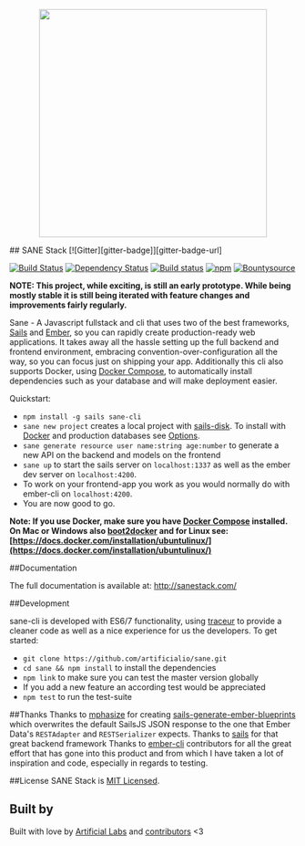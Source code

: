 <p align="center">
  <img src="https://camo.githubusercontent.com/b8ecf54b15f51c7c992d6fce003b661c96d8acec/68747470733a2f2f63646e2e7261776769742e636f6d2f6172746966696369616c696f2f73616e652f67682d70616765732f5f696e636c756465732f73616e652d6c6f676f2e737667" width="400"/>
</p>
## SANE Stack [![Gitter][gitter-badge]][gitter-badge-url]

[![Build Status][travis-badge]][travis-badge-url] [![Dependency Status][david-badge]][david-badge-url] [![Build status][appveyor-badge]][appveyor-badge-url] [![npm][npm-badge]][npm-badge-url] [![Bountysource][bounty-badge]][bounty-badge-url]

**NOTE: This project, while exciting, is still an early prototype. While being mostly stable it is still being iterated with feature changes and improvements fairly regularly.**

Sane - A Javascript fullstack and cli that uses two of the best frameworks, [Sails](http://sailsjs.org/) and [Ember](http://emberjs.com/), so you can rapidly create production-ready web applications. It takes away all the hassle setting up the full backend and frontend environment, embracing convention-over-configuration all the way, so you can focus just on shipping your app. Additionally this cli also supports Docker, using [Docker Compose](https://docs.docker.com/compose/), to automatically install dependencies such as your database and will make deployment easier.

Quickstart:
* `npm install -g sails sane-cli`
* `sane new project` creates a local project with [sails-disk](https://github.com/balderdashy/sails-disk). To install with [Docker](https://www.docker.com/) and production databases see [Options](http://sanestack.com/#sane-stack-options).
* `sane generate resource user name:string age:number` to generate a new API on the backend and models on the frontend
* `sane up` to start the sails server on `localhost:1337` as well as the ember dev server on `localhost:4200`.
* To work on your frontend-app you work as you would normally do with ember-cli on `localhost:4200`.
* You are now good to go.

**Note: If you use Docker, make sure you have [Docker Compose](http://docs.docker.com/compose/) installed. On Mac or Windows also [boot2docker](http://boot2docker.io/) and for Linux see: [https://docs.docker.com/installation/ubuntulinux/](https://docs.docker.com/installation/ubuntulinux/)**

##Documentation

The full documentation is available at: http://sanestack.com/

##Development

sane-cli is developed with ES6/7 functionality, using [traceur](https://github.com/google/traceur-compiler) to provide a cleaner code as well as a nice experience for us the developers.
To get started:
* `git clone https://github.com/artificialio/sane.git`
* `cd sane && npm install` to install the dependencies
* `npm link` to make sure you can test the master version globally
* If you add a new feature an according test would be appreciated
* `npm test` to run the test-suite

##Thanks
Thanks to [mphasize](https://github.com/mphasize) for creating [sails-generate-ember-blueprints](https://github.com/mphasize/sails-generate-ember-blueprints) which overwrites the default SailsJS JSON response to the one that Ember Data's `RESTAdapter` and `RESTSerializer` expects.
Thanks to [sails](https://github.com/balderdashy/sails) for that great backend framework
Thanks to [ember-cli](https://github.com/stefanpenner/ember-cli) contributors for all the great effort that has gone into this product and from which I have taken a lot of inspiration and code, especially in regards to testing.

##License
SANE Stack is [MIT Licensed](https://github.com/artificialio/sails-ember-starter-kit/blob/master/LICENSE.md).

## Built by

[gitter-badge]: https://badges.gitter.im/Join+Chat.svg
[gitter-badge-url]: https://gitter.im/artificialio/sane?utm_source=badge&utm_medium=badge&utm_campaign=pr-badge&utm_content=badge
[travis-badge]: https://travis-ci.org/artificialio/sane.svg?branch=master
[travis-badge-url]: https://travis-ci.org/artificialio/sane
[david-badge]: https://img.shields.io/david/artificialio/sane.svg?style=flat
[david-badge-url]: https://david-dm.org/artificialio/sane
[appveyor-badge]: https://ci.appveyor.com/api/projects/status/oku88ae3kxddbw14/branch/master?svg=true
[appveyor-badge-url]: https://ci.appveyor.com/project/Globegitter/sane/branch/master
[npm-badge]: https://img.shields.io/npm/dm/sane-cli.svg
[npm-badge-url]: https://www.npmjs.com/package/sane-cli
[bounty-badge]: https://www.bountysource.com/badge/team?team_id=58969&style=raised
[bounty-badge-url]: https://www.bountysource.com/teams/sane-stack?utm_source=Sane%20Stack&utm_medium=shield&utm_campaign=raised

Built with love by [Artificial Labs](http://artificial.io/) and [contributors](https://github.com/artificialio/sane/graphs/contributors) <3
